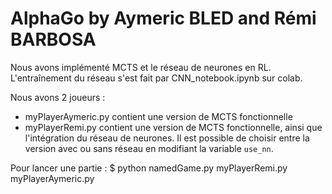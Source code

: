 # AlphaGo by Aymeric BLED and Rémi BARBOSA

Nous avons implémenté MCTS et le réseau de neurones en RL.
L'entraînement du réseau s'est fait par CNN_notebook.ipynb sur colab.

Nous avons 2 joueurs :
- myPlayerAymeric.py contient une version de MCTS fonctionnelle
- myPlayerRemi.py contient une version de MCTS fonctionnelle, ainsi que l'intégration du réseau de neurones.
Il est possible de choisir entre la version avec ou sans réseau en modifiant la variable ```use_nn```.

Pour lancer une partie :
$ python namedGame.py myPlayerRemi.py myPlayerAymeric.py
